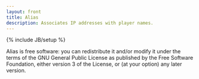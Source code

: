 ```yaml
---
layout: front
title: Alias
description: Associates IP addresses with player names.
---
```

{% include JB/setup %}

Alias is free software: you can redistribute it and/or modify it under the terms of the GNU General Public License as published by the Free Software Foundation, either version 3 of the License, or (at your option) any later version.
